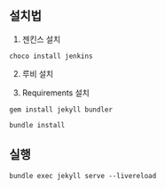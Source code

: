 ## 설치법

1. 젠킨스 설치

`choco install jenkins`

2. 루비 설치

3. Requirements 설치

`gem install jekyll bundler`

`bundle install`

## 실행

`bundle exec jekyll serve --livereload`